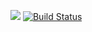 <a href="https://codeclimate.com/github/ChigorinDenis/frontend-project-lvl1/maintainability"><img src="https://api.codeclimate.com/v1/badges/bf85eb7cf0ca334c0e0a/maintainability" /></a>
[![Build Status](https://travis-ci.org/ChigorinDenis/frontend-project-lvl1.svg?branch=master)](https://travis-ci.org/ChigorinDenis/frontend-project-lvl1)